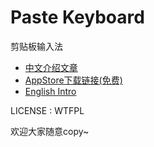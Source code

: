 # Paste Keyboard

剪贴板输入法

- [中文介绍文章](https://everettjf.github.io/2019/05/20/paste-keyboard-release/)
- [AppStore下载链接(免费)](https://itunes.apple.com/cn/app/id1463618135)
- [English Intro](https://pastekeyboard.github.io/)

LICENSE : WTFPL

欢迎大家随意copy~


